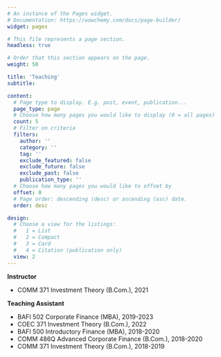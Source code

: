 ```yaml
---
# An instance of the Pages widget.
# Documentation: https://wowchemy.com/docs/page-builder/
widget: pages

# This file represents a page section.
headless: true

# Order that this section appears on the page.
weight: 50

title: 'Teaching'
subtitle:

content:
  # Page type to display. E.g. post, event, publication...
  page_type: page
  # Choose how many pages you would like to display (0 = all pages)
  count: 5
  # Filter on criteria
  filters:
    author: ''
    category: ''
    tag: ''
    exclude_featured: false
    exclude_future: false
    exclude_past: false
    publication_type: ''
  # Choose how many pages you would like to offset by
  offset: 0
  # Page order: descending (desc) or ascending (asc) date.
  order: desc

design:
  # Choose a view for the listings:
  #   1 = List
  #   2 = Compact
  #   3 = Card
  #   4 = Citation (publication only)
  view: 2
---
```


**Instructor**
- COMM 371 Investment Theory (B.Com.), 2021

**Teaching Assistant**
- BAFI 502 Corporate Finance (MBA), 2019-2023
- COEC 371 Investment Theory (B.Com.), 2022
- BAFI 500 Introductory Finance (MBA), 2018-2020
- COMM 486Q Advanced Corporate Finance (B.Com.), 2018-2020
- COMM 371 Investment Theory (B.Com.), 2018-2019
